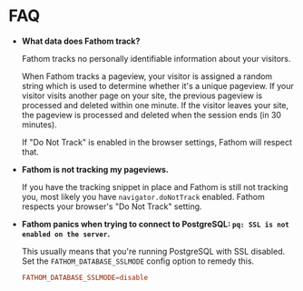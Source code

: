 # FAQ

- **What data does Fathom track?**

  Fathom tracks no personally identifiable information about your visitors.

  When Fathom tracks a pageview, your visitor is assigned a random string which is used to determine whether it's a unique pageview. If your visitor visits another page on your site, the previous pageview is processed and deleted within one minute. If the visitor leaves your site, the pageview is processed and deleted when the session ends (in 30 minutes).

  If "Do Not Track" is enabled in the browser settings, Fathom will respect that.

- **Fathom is not tracking my pageviews.**

  If you have the tracking snippet in place and Fathom is still not tracking you, most likely you have `navigator.doNotTrack` enabled. Fathom respects your browser's "Do Not Track" setting.

- **Fathom panics when trying to connect to PostgreSQL: `pq: SSL is not enabled on the server`.**

  This usually means that you're running PostgreSQL with SSL disabled. Set the `FATHOM_DATABASE_SSLMODE` config option to remedy this.

  ```conf
  FATHOM_DATABASE_SSLMODE=disable
  ```
